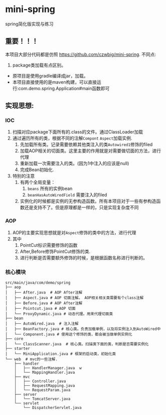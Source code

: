 # mini-spring

spring简化版实现与练习

## 重要！！！

本项目大部分代码都是仿照 https://github.com/czwbig/mini-spring. 不同点:

1. package类加载有点区别。

- 原项目是使用gradle编译成jar，加载。
- 本项目直接使用的是maven构建，可以直接运行:com.demo.spring.Application#main函数即可

## 实现思想:

### IOC

1. 扫描对应package下面所有的.class的文件。通过ClassLoader加载
2. 通过遍历所有的类，根据不同的注解`Compont` `Aspect`加载实例.
    1. 先加载所有类。记录需要依赖其他类注入的类`Autowired1`修饰的filed
    2. 加载AOP相关的切面类。这里主要的作用就是对需要做切面的方法，进行代理
    3. 重新加载一次需要注入的类。(因为1中注入的应该是null)
    4. 完成Bean初始化.
3. 特别的注意
    1. 有两个全局变量：
        1. `beans` 所有的实例bean
        2. `beanHasAutoWiredField` 需要注入的filed
    2. 实例化的时候都是实例的无参构造函数。所有本项目对于一些有参构造函数还是支持不了。但是原理都是一样的，只是实现复杂度不同

### AOP

1. AOP的主要实现思想就是对`Aspect`修饰的类中的方法，进行代理
2. 其中
    1. PointCut标识需要修饰的函数
    2. After,Before修饰PointCut修饰的类.
    3. 进行判断是否需要额外修饰的时候，是根据函数名称进行判断的。

### 核心模块

```text
src/main/java/com/demo/spring
├── aop
│   ├── After.java  # AOP After注解
│   ├── Aspect.java # AOP 切面注解。 AOP相关相关类需要有个class注解
│   ├── Before.java # AOP After注解
│   ├── Pointcut.java # AOP 切面
│   └── ProxyDynamic.java # 动态代理。用来代理切面类
├── bean
│   ├── AutoWired.java  # 注入注解
│   ├── BeanFactory.java # 核心类。负责加载单例，以及将实例注入到AutoWired中
│   └── Component.java # 使用这个修饰的类，都会被当做单例实例化
├── core
│   └── ClassScanner.java  # 核心类。扫描类下面的类，判断是否需要实例化
├── starter
│   └── MiniApplication.java # 框架的启动类，初始化类
└── web  # mvc的一些注解.
    ├── handler
    │   ├── HandlerManager.java  w
    │   └── MappingHandler.java
    ├── mvc
    │   ├── Controller.java
    │   ├── RequestMapping.java
    │   └── RequestParam.java
    ├── server
    │   └── TomcatServer.java
    └── servlet
        └── DispatcherServlet.java

```